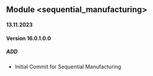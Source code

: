 ## Module <sequential_manufacturing>

#### 13.11.2023
#### Version 16.0.1.0.0
##### ADD
- Initial Commit for Sequential Manufacturing
